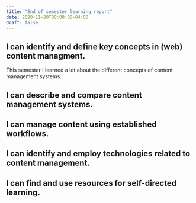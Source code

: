 ```yaml
---
title: "End of semester learning report"
date: 2020-11-20T00:00:00-04:00
draft: false
---
```


I can identify and define key concepts in (web) content managment.
-----------------------------------------------------------------
This semester I learned a lot about the different concepts of content management systems.



I can describe and compare content management systems.
------------------------------------------------------



I can manage content using established workflows.
-------------------------------------------------




I can identify and employ technologies related to content management.
---------------------------------------------------------------------





I can find and use resources for self-directed learning.
--------------------------------------------------------


